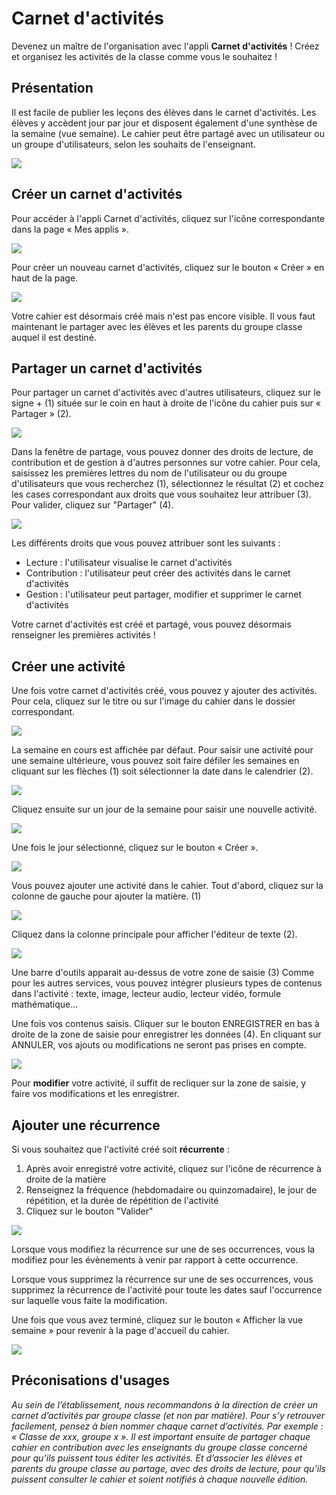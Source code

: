 # Carnet d'activités

Devenez un maître de l'organisation avec l'appli **Carnet d'activités** ! Créez et organisez les activités de la classe comme vous le souhaitez !

## Présentation

Il est facile de publier les leçons des élèves dans le carnet d'activités. Les élèves y accèdent jour par jour et disposent également d'une synthèse de la semaine (vue semaine). Le cahier peut être partagé avec un utilisateur ou un groupe d'utilisateurs, selon les souhaits de l'enseignant.

![](<.gitbook/assets/homework-image1.png>)

## Créer un carnet d'activités

Pour accéder à l'appli Carnet d'activités, cliquez sur l'icône correspondante dans la page « Mes applis ».

![](<.gitbook/assets/homework-image2.png>)

Pour créer un nouveau carnet d'activités, cliquez sur le bouton « Créer » en haut de la page.

![](<.gitbook/assets/homework-image3.png>)

Votre cahier est désormais créé mais n'est pas encore visible. Il vous faut maintenant le partager avec les élèves et les parents du groupe classe auquel il est destiné.

## Partager un carnet d'activités

Pour partager un carnet d'activités avec d'autres utilisateurs, cliquez sur le signe + (1) située sur le coin en haut à droite de l'icône du cahier puis sur « Partager » (2).

![](<.gitbook/assets/homework-image4.png>)

Dans la fenêtre de partage, vous pouvez donner des droits de lecture, de contribution et de gestion à d'autres personnes sur votre cahier. Pour cela, saisissez les premières lettres du nom de l'utilisateur ou du groupe d'utilisateurs que vous recherchez (1), sélectionnez le résultat (2) et cochez les cases correspondant aux droits que vous souhaitez leur attribuer (3). Pour valider, cliquez sur "Partager" (4).

![](<.gitbook/assets/homework-image5.png>)

Les différents droits que vous pouvez attribuer sont les suivants :

* Lecture : l'utilisateur visualise le carnet d'activités
* Contribution : l'utilisateur peut créer des activités dans le carnet d'activités
* Gestion : l'utilisateur peut partager, modifier et supprimer le carnet d'activités

Votre carnet d'activités est créé et partagé, vous pouvez désormais renseigner les premières activités !

## Créer une activité

Une fois votre carnet d'activités créé, vous pouvez y ajouter des activités. Pour cela, cliquez sur le titre ou sur l'image du cahier dans le dossier correspondant.

![](<.gitbook/assets/homework-image6.png>)

La semaine en cours est affichée par défaut. Pour saisir une activité pour une semaine ultérieure, vous pouvez soit faire défiler les semaines en cliquant sur les flèches (1) soit sélectionner la date dans le calendrier (2).

![](<.gitbook/assets/homework-image7.png>)

Cliquez ensuite sur un jour de la semaine pour saisir une nouvelle activité.

![](<.gitbook/assets/homework-image8.png>)

Une fois le jour sélectionné, cliquez sur le bouton « Créer ».

![](<.gitbook/assets/homework-image9.png>)

Vous pouvez ajouter une activité dans le cahier. Tout d'abord, cliquez sur la colonne de gauche pour ajouter la matière. (1)

![](<.gitbook/assets/homework-image10.png>)

Cliquez dans la colonne principale pour afficher l'éditeur de texte (2).

![](<.gitbook/assets/homework-image11.png>)

Une barre d'outils apparait au-dessus de votre zone de saisie (3) Comme pour les autres services, vous pouvez intégrer plusieurs types de contenus dans l'activité : texte, image, lecteur audio, lecteur vidéo, formule mathématique...

Une fois vos contenus saisis. Cliquer sur le bouton ENREGISTRER en bas à droite de la zone de saisie pour enregistrer les données (4). En cliquant sur ANNULER, vos ajouts ou modifications ne seront pas prises en compte.

![](<.gitbook/assets/homework-image12.png>)

Pour **modifier** votre activité, il suffit de recliquer sur la zone de saisie, y faire vos modifications et les enregistrer.

## Ajouter une récurrence

Si vous souhaitez que l'activité créé soit **récurrente** :

1. Après avoir enregistré votre activité, cliquez sur l'icône de récurrence à droite de la matière
2. Renseignez la fréquence (hebdomadaire ou quinzomadaire), le jour de répétition, et la durée de répétition de l'activité
3. Cliquez sur le bouton "Valider"

![](<.gitbook/assets/homework-image13.png>)

Lorsque vous modifiez la récurrence sur une de ses occurrences, vous la modifiez pour les évènements à venir par rapport à cette occurrence.

Lorsque vous supprimez la récurrence sur une de ses occurrences, vous supprimez la récurrence de l'activité pour toute les dates sauf l'occurrence sur laquelle vous faite la modification.

Une fois que vous avez terminé, cliquez sur le bouton « Afficher la vue semaine » pour revenir à la page d'accueil du cahier.

![](<.gitbook/assets/homework-image14.png>)

## Préconisations d'usages

_Au sein de l’établissement, nous recommandons à la direction de créer un carnet d’activités par groupe classe (et non par matière). Pour s’y retrouver facilement, pensez à bien nommer chaque carnet d’activités. Par exemple : « Classe de xxx, groupe x ». Il est important ensuite de partager chaque cahier en contribution avec les enseignants du groupe classe concerné pour qu’ils puissent tous éditer les activités. Et d’associer les élèves et parents du groupe classe au partage, avec des droits de lecture, pour qu’ils puissent consulter le cahier et soient notifiés à chaque nouvelle édition._
